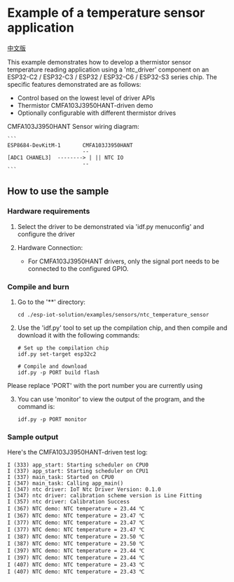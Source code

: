 # Example of a temperature sensor application

[中文版](./README_CN.md)

This example demonstrates how to develop a thermistor sensor temperature reading application using a 'ntc_driver' component on an ESP32-C2 / ESP32-C3 / ESP32 / ESP32-C6 / ESP32-S3 series chip. The specific features demonstrated are as follows:

- Control based on the lowest level of driver APIs
- Thermistor CMFA103J3950HANT-driven demo
- Optionally configurable with different thermistor drives

CMFA103J3950HANT Sensor wiring diagram:

    ```
    ESP8684-DevKitM-1       CMFA103J3950HANT
                            --    
    [ADC1 CHANEL3]  --------> | || NTC IO
                            --     
    ```

## How to use the sample

### Hardware requirements

1. Select the driver to be demonstrated via 'idf.py menuconfig' and configure the driver

2. Hardware Connection:
    - For CMFA103J3950HANT drivers, only the signal port needs to be connected to the configured GPIO.

### Compile and burn

1. Go to the '**' directory:

    ```linux
    cd ./esp-iot-solution/examples/sensors/ntc_temperature_sensor
    ```

2. Use the 'idf.py' tool to set up the compilation chip, and then compile and download it with the following commands:

    ```linux
    # Set up the compilation chip
    idf.py set-target esp32c2

    # Compile and download
    idf.py -p PORT build flash
    ```

Please replace 'PORT' with the port number you are currently using

3. You can use 'monitor' to view the output of the program, and the command is:

    ```
    idf.py -p PORT monitor
    ``` 


### Sample output

Here's the CMFA103J3950HANT-driven test log:

```log
I (333) app_start: Starting scheduler on CPU0
I (337) app_start: Starting scheduler on CPU1
I (337) main_task: Started on CPU0
I (347) main_task: Calling app_main()
I (347) ntc driver: IoT Ntc Driver Version: 0.1.0
I (347) ntc driver: calibration scheme version is Line Fitting
I (357) ntc driver: Calibration Success
I (367) NTC demo: NTC temperature = 23.44 ℃
I (367) NTC demo: NTC temperature = 23.47 ℃
I (377) NTC demo: NTC temperature = 23.47 ℃
I (377) NTC demo: NTC temperature = 23.47 ℃
I (387) NTC demo: NTC temperature = 23.50 ℃
I (387) NTC demo: NTC temperature = 23.50 ℃
I (397) NTC demo: NTC temperature = 23.44 ℃
I (397) NTC demo: NTC temperature = 23.44 ℃
I (407) NTC demo: NTC temperature = 23.43 ℃
I (407) NTC demo: NTC temperature = 23.43 ℃
```
